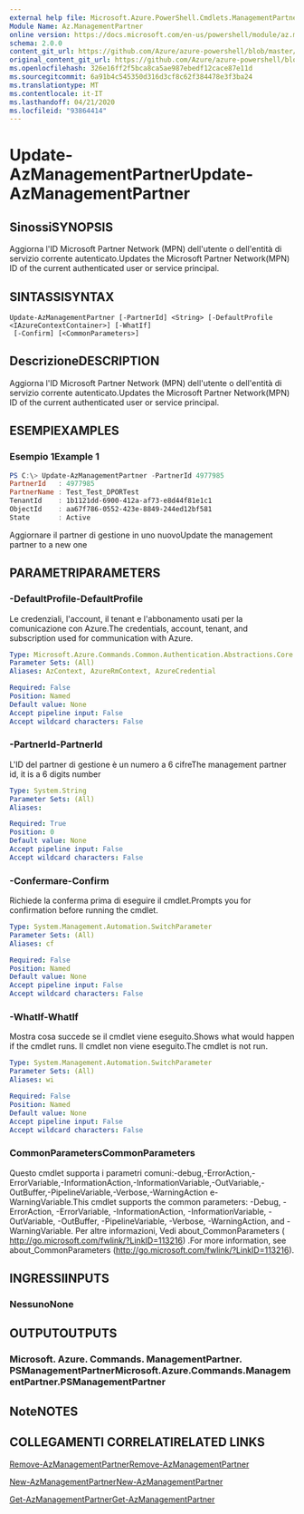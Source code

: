 ```yaml
---
external help file: Microsoft.Azure.PowerShell.Cmdlets.ManagementPartner.dll-Help.xml
Module Name: Az.ManagementPartner
online version: https://docs.microsoft.com/en-us/powershell/module/az.managementpartner/update-azmanagementpartner
schema: 2.0.0
content_git_url: https://github.com/Azure/azure-powershell/blob/master/src/ManagementPartner/ManagementPartner/help/Update-AzManagementPartner.md
original_content_git_url: https://github.com/Azure/azure-powershell/blob/master/src/ManagementPartner/ManagementPartner/help/Update-AzManagementPartner.md
ms.openlocfilehash: 326e16ff2f5bca8ca5ae987ebedf12cace87e11d
ms.sourcegitcommit: 6a91b4c545350d316d3cf8c62f384478e3f3ba24
ms.translationtype: MT
ms.contentlocale: it-IT
ms.lasthandoff: 04/21/2020
ms.locfileid: "93864414"
---
```

# <span data-ttu-id="7d0f3-101">Update-AzManagementPartner</span><span class="sxs-lookup"><span data-stu-id="7d0f3-101">Update-AzManagementPartner</span></span>

## <span data-ttu-id="7d0f3-102">Sinossi</span><span class="sxs-lookup"><span data-stu-id="7d0f3-102">SYNOPSIS</span></span>
<span data-ttu-id="7d0f3-103">Aggiorna l'ID Microsoft Partner Network (MPN) dell'utente o dell'entità di servizio corrente autenticato.</span><span class="sxs-lookup"><span data-stu-id="7d0f3-103">Updates the Microsoft Partner Network(MPN) ID of the current authenticated user or service principal.</span></span>

## <span data-ttu-id="7d0f3-104">SINTASSI</span><span class="sxs-lookup"><span data-stu-id="7d0f3-104">SYNTAX</span></span>

```
Update-AzManagementPartner [-PartnerId] <String> [-DefaultProfile <IAzureContextContainer>] [-WhatIf]
 [-Confirm] [<CommonParameters>]
```

## <span data-ttu-id="7d0f3-105">Descrizione</span><span class="sxs-lookup"><span data-stu-id="7d0f3-105">DESCRIPTION</span></span>
<span data-ttu-id="7d0f3-106">Aggiorna l'ID Microsoft Partner Network (MPN) dell'utente o dell'entità di servizio corrente autenticato.</span><span class="sxs-lookup"><span data-stu-id="7d0f3-106">Updates the Microsoft Partner Network(MPN) ID of the current authenticated user or service principal.</span></span>

## <span data-ttu-id="7d0f3-107">ESEMPI</span><span class="sxs-lookup"><span data-stu-id="7d0f3-107">EXAMPLES</span></span>

### <span data-ttu-id="7d0f3-108">Esempio 1</span><span class="sxs-lookup"><span data-stu-id="7d0f3-108">Example 1</span></span>
```powershell
PS C:\> Update-AzManagementPartner -PartnerId 4977985
PartnerId   : 4977985
PartnerName : Test_Test_DPORTest
TenantId    : 1b1121dd-6900-412a-af73-e8d44f81e1c1
ObjectId    : aa67f786-0552-423e-8849-244ed12bf581
State       : Active
```

<span data-ttu-id="7d0f3-109">Aggiornare il partner di gestione in uno nuovo</span><span class="sxs-lookup"><span data-stu-id="7d0f3-109">Update the management partner to a new one</span></span>

## <span data-ttu-id="7d0f3-110">PARAMETRI</span><span class="sxs-lookup"><span data-stu-id="7d0f3-110">PARAMETERS</span></span>

### <span data-ttu-id="7d0f3-111">-DefaultProfile</span><span class="sxs-lookup"><span data-stu-id="7d0f3-111">-DefaultProfile</span></span>
<span data-ttu-id="7d0f3-112">Le credenziali, l'account, il tenant e l'abbonamento usati per la comunicazione con Azure.</span><span class="sxs-lookup"><span data-stu-id="7d0f3-112">The credentials, account, tenant, and subscription used for communication with Azure.</span></span>

```yaml
Type: Microsoft.Azure.Commands.Common.Authentication.Abstractions.Core.IAzureContextContainer
Parameter Sets: (All)
Aliases: AzContext, AzureRmContext, AzureCredential

Required: False
Position: Named
Default value: None
Accept pipeline input: False
Accept wildcard characters: False
```

### <span data-ttu-id="7d0f3-113">-PartnerId</span><span class="sxs-lookup"><span data-stu-id="7d0f3-113">-PartnerId</span></span>
<span data-ttu-id="7d0f3-114">L'ID del partner di gestione è un numero a 6 cifre</span><span class="sxs-lookup"><span data-stu-id="7d0f3-114">The management partner id, it is a 6 digits number</span></span>

```yaml
Type: System.String
Parameter Sets: (All)
Aliases:

Required: True
Position: 0
Default value: None
Accept pipeline input: False
Accept wildcard characters: False
```

### <span data-ttu-id="7d0f3-115">-Confermare</span><span class="sxs-lookup"><span data-stu-id="7d0f3-115">-Confirm</span></span>
<span data-ttu-id="7d0f3-116">Richiede la conferma prima di eseguire il cmdlet.</span><span class="sxs-lookup"><span data-stu-id="7d0f3-116">Prompts you for confirmation before running the cmdlet.</span></span>

```yaml
Type: System.Management.Automation.SwitchParameter
Parameter Sets: (All)
Aliases: cf

Required: False
Position: Named
Default value: None
Accept pipeline input: False
Accept wildcard characters: False
```

### <span data-ttu-id="7d0f3-117">-WhatIf</span><span class="sxs-lookup"><span data-stu-id="7d0f3-117">-WhatIf</span></span>
<span data-ttu-id="7d0f3-118">Mostra cosa succede se il cmdlet viene eseguito.</span><span class="sxs-lookup"><span data-stu-id="7d0f3-118">Shows what would happen if the cmdlet runs.</span></span>
<span data-ttu-id="7d0f3-119">Il cmdlet non viene eseguito.</span><span class="sxs-lookup"><span data-stu-id="7d0f3-119">The cmdlet is not run.</span></span>

```yaml
Type: System.Management.Automation.SwitchParameter
Parameter Sets: (All)
Aliases: wi

Required: False
Position: Named
Default value: None
Accept pipeline input: False
Accept wildcard characters: False
```

### <span data-ttu-id="7d0f3-120">CommonParameters</span><span class="sxs-lookup"><span data-stu-id="7d0f3-120">CommonParameters</span></span>
<span data-ttu-id="7d0f3-121">Questo cmdlet supporta i parametri comuni:-debug,-ErrorAction,-ErrorVariable,-InformationAction,-InformationVariable,-OutVariable,-OutBuffer,-PipelineVariable,-Verbose,-WarningAction e-WarningVariable.</span><span class="sxs-lookup"><span data-stu-id="7d0f3-121">This cmdlet supports the common parameters: -Debug, -ErrorAction, -ErrorVariable, -InformationAction, -InformationVariable, -OutVariable, -OutBuffer, -PipelineVariable, -Verbose, -WarningAction, and -WarningVariable.</span></span> <span data-ttu-id="7d0f3-122">Per altre informazioni, Vedi about_CommonParameters ( http://go.microsoft.com/fwlink/?LinkID=113216) .</span><span class="sxs-lookup"><span data-stu-id="7d0f3-122">For more information, see about_CommonParameters (http://go.microsoft.com/fwlink/?LinkID=113216).</span></span>

## <span data-ttu-id="7d0f3-123">INGRESSI</span><span class="sxs-lookup"><span data-stu-id="7d0f3-123">INPUTS</span></span>

### <span data-ttu-id="7d0f3-124">Nessuno</span><span class="sxs-lookup"><span data-stu-id="7d0f3-124">None</span></span>

## <span data-ttu-id="7d0f3-125">OUTPUT</span><span class="sxs-lookup"><span data-stu-id="7d0f3-125">OUTPUTS</span></span>

### <span data-ttu-id="7d0f3-126">Microsoft. Azure. Commands. ManagementPartner. PSManagementPartner</span><span class="sxs-lookup"><span data-stu-id="7d0f3-126">Microsoft.Azure.Commands.ManagementPartner.PSManagementPartner</span></span>

## <span data-ttu-id="7d0f3-127">Note</span><span class="sxs-lookup"><span data-stu-id="7d0f3-127">NOTES</span></span>

## <span data-ttu-id="7d0f3-128">COLLEGAMENTI CORRELATI</span><span class="sxs-lookup"><span data-stu-id="7d0f3-128">RELATED LINKS</span></span>

[<span data-ttu-id="7d0f3-129">Remove-AzManagementPartner</span><span class="sxs-lookup"><span data-stu-id="7d0f3-129">Remove-AzManagementPartner</span></span>](./Remove-AzManagementPartner.md)

[<span data-ttu-id="7d0f3-130">New-AzManagementPartner</span><span class="sxs-lookup"><span data-stu-id="7d0f3-130">New-AzManagementPartner</span></span>](./New-AzManagementPartner.md)

[<span data-ttu-id="7d0f3-131">Get-AzManagementPartner</span><span class="sxs-lookup"><span data-stu-id="7d0f3-131">Get-AzManagementPartner</span></span>](./Get-AzManagementPartner.md)